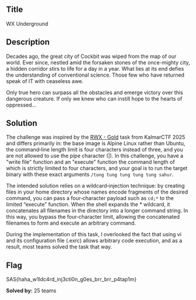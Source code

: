 ## Title
WX Underground

## Description
Decades ago, the great city of Cockbit was wiped from the map of our world. Ever since, nestled amid the forsaken stones of the once-mighty city, a hidden corridor stirs to life for a day in a year. What lies at its end defies the understanding of conventional science. Those few who have returned speak of IT with ceaseless awe.

Only true hero can surpass all the obstacles and emerge victory over this dangerous creature. If only we knew who can instill hope to the hearts of oppressed...

## Solution
The challenge was inspired by the [RWX - Gold](https://ctftime.org/task/30126) task from KalmarCTF 2025 and differs primarily in: the base image is Alpine Linux rather than Ubuntu, the command‐line length limit is four characters instead of three, and you are not allowed to use the pipe character (|). In this challenge, you have a "write file" function and an "execute" function the command length of which is strictly limited to four characters, and your goal is to run the target binary with these exact arguments `/tung tung tung tung tung sahur`. 

The intended solution relies on a wildcard‐injection technique: by creating files in your home directory whose names encode fragments of the desired command, you can pass a four‐character payload such as `cd;*` to the limited “execute” function. When the shell expands the * wildcard, it concatenates all filenames in the directory into a longer command string. In this way, you bypass the four‐character limit, allowing the concatenated filenames to form and execute an arbitrary command.

During the implementation of this task, I overlooked the fact that using vi and its configuration file (.exrc) allows arbitrary code execution, and as a result, most teams solved the task that way.

## Flag
SAS{haha_w1ldc4rd_inj3cti0n_g0es_brr_brr_p4tap1m}

**Solved by:** 25 teams